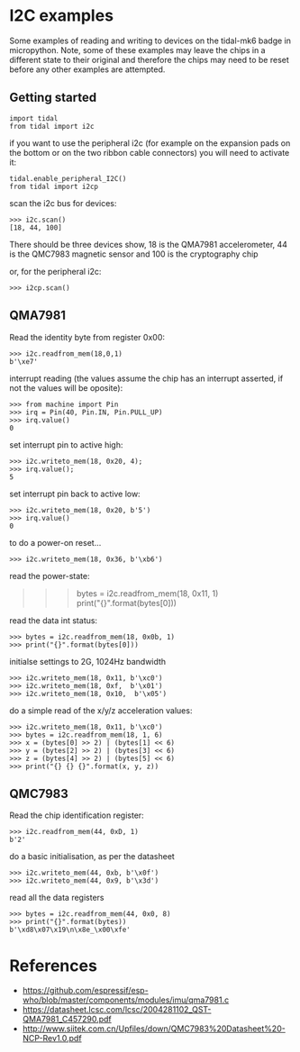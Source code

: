# I2C examples

Some examples of reading and writing to devices on the tidal-mk6 badge in micropython. Note, some of these examples may leave the chips in a different state to their original and therefore the chips may need to be reset before any other examples are attempted.

## Getting started


```
import tidal
from tidal import i2c
```

if you want to use the peripheral i2c (for example on the expansion pads on the bottom or on the two ribbon cable connectors) you will need to activate it:

```
tidal.enable_peripheral_I2C()
from tidal import i2cp
```


scan the i2c bus for devices:

```
>>> i2c.scan()                                                                   
[18, 44, 100]                                                                     
```
There should be three devices show, 18 is the QMA7981 accelerometer, 44 is the QMC7983 magnetic sensor and 100 is the cryptography chip


or, for the peripheral i2c:

```
>>> i2cp.scan()                                                                   
```



## QMA7981

Read the identity byte from register 0x00:

```
>>> i2c.readfrom_mem(18,0,1)
b'\xe7'                                                                          
```

interrupt reading (the values assume the chip has an interrupt asserted, if not the values will be oposite):
```
>>> from machine import Pin
>>> irq = Pin(40, Pin.IN, Pin.PULL_UP)
>>> irq.value()
0
```

set interrupt pin to active high:
```
>>> i2c.writeto_mem(18, 0x20, 4);
>>> irq.value();
5
```

set interrupt pin back to active low:
```
>>> i2c.writeto_mem(18, 0x20, b'5')                                              
>>> irq.value()                                                                  
0                                                                                
```

to do a power-on reset...
```
>>> i2c.writeto_mem(18, 0x36, b'\xb6')
```

read the power-state:
>>> bytes = i2c.readfrom_mem(18, 0x11, 1)                                        
>>> print("{}".format(bytes[0]))                                                 

read the data int status:
```
>>> bytes = i2c.readfrom_mem(18, 0x0b, 1)
>>> print("{}".format(bytes[0]))
```

initialse settings to 2G, 1024Hz bandwidth
```
>>> i2c.writeto_mem(18, 0x11, b'\xc0')
>>> i2c.writeto_mem(18, 0xf,  b'\x01')
>>> i2c.writeto_mem(18, 0x10,  b'\x05')
```

do a simple read of the x/y/z acceleration values:

```
>>> i2c.writeto_mem(18, 0x11, b'\xc0')
>>> bytes = i2c.readfrom_mem(18, 1, 6)
>>> x = (bytes[0] >> 2) | (bytes[1] << 6)
>>> y = (bytes[2] >> 2) | (bytes[3] << 6)
>>> z = (bytes[4] >> 2) | (bytes[5] << 6)
>>> print("{} {} {}".format(x, y, z))
```

## QMC7983


Read the chip identification register:
```
>>> i2c.readfrom_mem(44, 0xD, 1)
b'2'                                                                             
```

do a basic initialisation, as per the datasheet

```
>>> i2c.writeto_mem(44, 0xb, b'\x0f')
>>> i2c.writeto_mem(44, 0x9, b'\x3d')
```

read all the data registers

```
>>> bytes = i2c.readfrom_mem(44, 0x0, 8)
>>> print("{}".format(bytes))
b'\xd8\x07\x19\n\x8e_\x00\xfe'                                                   
```




# References

- https://github.com/espressif/esp-who/blob/master/components/modules/imu/qma7981.c
- https://datasheet.lcsc.com/lcsc/2004281102_QST-QMA7981_C457290.pdf
- http://www.siitek.com.cn/Upfiles/down/QMC7983%20Datasheet%20-NCP-Rev1.0.pdf

